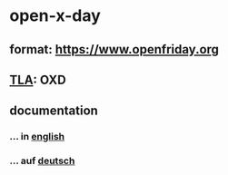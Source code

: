 # open-x-day

## format: https://www.openfriday.org

## [TLA](https://en.wikipedia.org/wiki/Three-letter_acronym): OXD

## documentation

### ... in [english](https://baloise.github.io/open-x-day/index.html)

### ... auf [deutsch](https://baloise.github.io/open-x-day/index.de.html)
